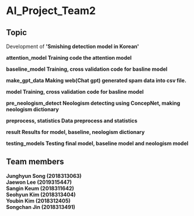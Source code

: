 # AI_Project_Team2

## Topic

Development of <b>'Smishing detection model in Korean' </b>

<b>attention_model<b>
Training code the attention model

<b>baseline_model<b>
Training, cross validation code for basline model

<b>make_gpt_data<b>
Making web(Chat gpt) generated spam data into csv file.

<b>model<b>
Training, cross validation code for basline model

<b>pre_neologism_detect<b>
Neologism detecting using ConcepNet, making neologism dictionary

<b>preprocess, statistics<b>
Data preprocess and statistics

<b>result<b>
Results for model, baseline, neologism dictionary

<b>testing_models<b>
Testing final model, baseline model and neologism model

## Team members

Junghyun Song (2018313063) <br>
Jaewon Lee (2019315447) <br>
Sangin Keum (2018311642) <br>
Seohyun Kim (2018313404) <br>
Youbin Kim (2018312405) <br>
Songchan Jin (2018313491) <br>
